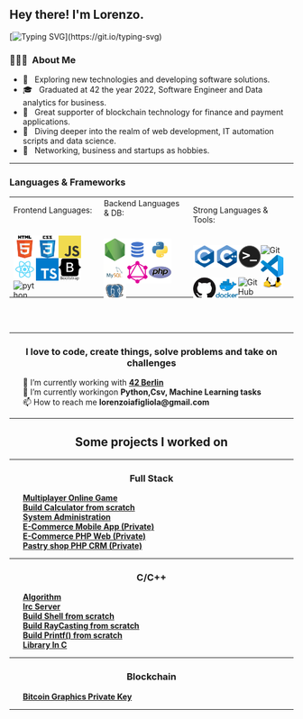 <h2> Hey there! I'm Lorenzo.</h2>

[![Typing SVG](https://readme-typing-svg.herokuapp.com?font=Robot-Bold&size=35&color=FFFFFF&center=true&vCenter=true&width=900&height=45&lines=Startup;Software+Engineer;Blockchain+Enthusiast;)](https://git.io/typing-svg)
<h3> 👨🏻‍💻 &nbsp;About Me </h3>

- 🤔 &nbsp; Exploring new technologies and developing software solutions.
- 🎓 &nbsp; Graduated at 42 the year 2022, Software Engineer and Data analytics for business.
- 💼 &nbsp; Great supporter of blockchain technology for finance and payment applications.
- 💭 &nbsp; Diving deeper into the realm of web development, IT automation scripts and data science.
- 🍭 &nbsp; Networking, business and startups as hobbies.

<hr>

### Languages & Frameworks
<table cellspacing="0" cellpadding="0" style="border:none">
  <tr>
    <td>
Frontend Languages: <br><br>
<img align="left" style="position: relative; top: 20px;"alt="HTML5" width="40px" src="https://raw.githubusercontent.com/github/explore/80688e429a7d4ef2fca1e82350fe8e3517d3494d/topics/html/html.png" />
<img align="left" style="position: relative; top: 20px;"alt="CSS3" width="40px" src="https://raw.githubusercontent.com/github/explore/80688e429a7d4ef2fca1e82350fe8e3517d3494d/topics/css/css.png" />
<img align="left" style="position: relative; top: 20px;"alt="JavaScript" width="40px" src="https://raw.githubusercontent.com/github/explore/80688e429a7d4ef2fca1e82350fe8e3517d3494d/topics/javascript/javascript.png" />
<img align="left" style="position: relative; top: 20px;"alt="React" width="40px" src="https://raw.githubusercontent.com/github/explore/80688e429a7d4ef2fca1e82350fe8e3517d3494d/topics/react/react.png" />
<img align="left" style="position: relative; top: 20px;"alt="python" width="40px" src="https://raw.githubusercontent.com/github/explore/80688e429a7d4ef2fca1e82350fe8e3517d3494d/topics/typescript/typescript.png" />
<img align="left" style="position: relative; top: 20px;"alt="python" width="40px" src="https://raw.githubusercontent.com/devicons/devicon/master/icons/bootstrap/bootstrap-plain-wordmark.svg" />
<img align="left" style="position: relative; top: 20px;"alt="python" width="40px" src="https://www.vectorlogo.zone/logos/firebase/firebase-icon.svg" />
<br><br>
    </td>
    <td>
Backend Languages & DB: <br><br>
<img align="left" style="position: relative; top: 20px;"alt="Node.js" width="40px" src="https://raw.githubusercontent.com/github/explore/80688e429a7d4ef2fca1e82350fe8e3517d3494d/topics/nodejs/nodejs.png" />
<img align="left" style="position: relative; top: 20px;"alt="SQL" width="40px" src="https://raw.githubusercontent.com/github/explore/80688e429a7d4ef2fca1e82350fe8e3517d3494d/topics/sql/sql.png" />
<img align="left" style="position: relative; top: 20px;"alt="terminal" width="40px" src="https://raw.githubusercontent.com/github/explore/80688e429a7d4ef2fca1e82350fe8e3517d3494d/topics/python/python.png" />
<img align="left" style="position: relative; top: 20px;"alt="MySQL" width="40px" src="https://raw.githubusercontent.com/github/explore/80688e429a7d4ef2fca1e82350fe8e3517d3494d/topics/mysql/mysql.png" />
<img align="left" style="position: relative; top: 20px;"alt="GraphQL" width="40px" src="https://raw.githubusercontent.com/github/explore/80688e429a7d4ef2fca1e82350fe8e3517d3494d/topics/graphql/graphql.png" />
<img align="left" style="position: relative; top: 20px;"alt="python" width="40px" src="https://raw.githubusercontent.com/github/explore/80688e429a7d4ef2fca1e82350fe8e3517d3494d/topics/php/php.png" />
<img align="left" style="position: relative; top: 20px;"alt="python" width="40px" src="https://raw.githubusercontent.com/devicons/devicon/master/icons/postgresql/postgresql-original-wordmark.svg" />
<br><br>
    </td>
    <td>
Strong Languages & Tools: <br><br>
<img align="left" style="position: relative; top: 20px;"alt="python" width="40px" src="https://raw.githubusercontent.com/devicons/devicon/master/icons/c/c-original.svg" />
<img align="left" style="position: relative; top: 20px;"alt="python" width="40px" src="https://raw.githubusercontent.com/devicons/devicon/master/icons/cplusplus/cplusplus-original.svg" />
<img align="left" style="position: relative; top: 20px;"alt="github" width="40px" src="https://raw.githubusercontent.com/github/explore/80688e429a7d4ef2fca1e82350fe8e3517d3494d/topics/terminal/terminal.png" />
<img align="left" style="position: relative; top: 20px;"alt="Git" width="40px" src="https://www.vectorlogo.zone/logos/git-scm/git-scm-icon.svg" />
<img align="left" style="position: relative; top: 20px;"alt="Visual Studio Code" width="40px" src="https://raw.githubusercontent.com/github/explore/80688e429a7d4ef2fca1e82350fe8e3517d3494d/topics/visual-studio-code/visual-studio-code.png" />
<img align="left" style="position: relative; top: 20px;"alt="GitHub" width="40px" src="https://raw.githubusercontent.com/github/explore/78df643247d429f6cc873026c0622819ad797942/topics/github/github.png" />
<img align="left" style="position: relative; top: 20px;"alt="GitHub" width="40px" src="https://raw.githubusercontent.com/github/explore/78df643247d429f6cc873026c0622819ad797942/topics/docker/docker.png" />
<img align="left" style="position: relative; top: 20px;"alt="GitHub" width="40px" src="https://www.vectorlogo.zone/logos/getpostman/getpostman-icon.svg" />
<img align="left" src="https://raw.githubusercontent.com/devicons/devicon/master/icons/linux/linux-original.svg" alt="linux" width="40px"/>
<br><br>
    </td>
  </tr>
  </table>
<br>
<br>
<hr>
<h3 align="center">I love to code, create things, solve problems and take on challenges</h3>
  <ul style="list-style: none;align-text:center">
    <li>🔭 I’m currently working with <a href="https://www.42berlin.de/"><strong>42 Berlin</strong></a></li>
    <li>🌱 I’m currently workingon <strong>Python,Csv, Machine Learning tasks</strong></li>
    <li>📫 How to reach me <strong>lorenzoiafigliola@gmail.com<strong></li>
  </ul>
<hr>
<h2 align="center">Some projects I worked on</h2>
<hr>
  <h3 align="center">Full Stack</h3>
  <ul style="list-style: none;align-text:center">
    <li><a href="https://github.com/maikesama/42_ft_trascendence">Multiplayer Online Game</a></li>
    <li><a href="https://github.com/iafi01/electron-calculator">Build Calculator from scratch</a></li>
    <li><a href="https://github.com/iafi01/ft_server">System Administration</a></li>
    <li><a href="https://github.com/iafi01/CuorDiPane">E-Commerce Mobile App (Private)</a></li>
    <li><a href="https://github.com/iafi01/Edif-Forniture">E-Commerce PHP Web (Private)</a></li>
    <li><a href="https://github.com/iafi01/casadeidolci">Pastry shop PHP CRM (Private)</a></li>
  </ul>
<hr>
<h3 align="center">C/C++</h3>
  <ul style="list-style: none;align-text:center">
    <li><a href="https://github.com/maikesama/push_swap">Algorithm</a></li>
    <li><a href="https://github.com/iafi01/ft_irc">Irc Server</a></li>
    <li><a href="https://github.com/iafi01/minishell2">Build Shell from scratch</a></li>
    <li><a href="https://github.com/iafi01/mini_rt">Build RayCasting from scratch</a></li>
    <li><a href="https://github.com/iafi01/printf">Build Printf() from scratch</a></li>
    <li><a href="https://github.com/iafi01/libft">Library In C</a></li>
  </ul>
<hr>
  <h3 align="center">Blockchain</h3>
  <ul style="list-style: none;align-text:center">
    <li><a href="https://github.com/iafi01/bip39">Bitcoin Graphics Private Key</a></li>
  </ul>
<hr>
